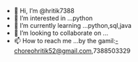 - 👋 Hi, I’m @hritik7388
- 👀 I’m interested in ...python
- 🌱 I’m currently learning ...python,sql,java
- 💞️ I’m looking to collaborate on ...
- 📫 How to reach me ...by the gamil:-choreohritik52@gmail.com,7388503329

<!---
hritik7388/hritik7388 is a ✨ special ✨ repository because its `README.md` (this file) appears on your GitHub profile.
You can click the Preview link to take a look at your changes.
--->
